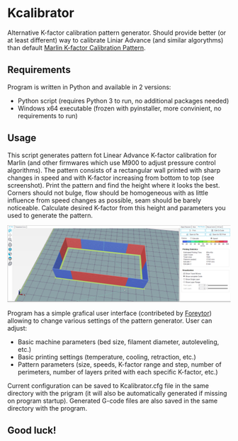 # Kcalibrator
Alternative K-factor calibration pattern generator.
Should provide better (or at least different) way to calibrate Liniar Advance (and similar algorythms) than default [Marlin K-factor Calibration Pattern](https://marlinfw.org/tools/lin_advance/k-factor.html).

## Requirements
Program is written in Python and available in 2 versions:
+ Python script (requires Python 3 to run, no additional packages needed)
+ Windows x64 executable (frozen with pyinstaller, more convinient, no requirements to run)

## Usage
This script generates pattern fot Linear Advance K-factor calibration for Marlin (and other firmwares which use M900 to adjust pressure control algorithms).
The pattern consists of a rectangular wall printed with sharp changes in speed and with K-factor increasing from bottom to top (see screenshot).
Print the pattern and find the height where it looks the best.
Corners should not bulge, flow should be homogeneous with as little influence from speed changes as possible, seam should be barely noticeable.
Calculate desired K-factor from this height and parameters you used to generate the pattern.

![Pattern example](img/RH_example_patter.png)

Program has a simple grafical user interface (contribeted by [Foreytor](https://github.com/Foreytor)) allowing to change various settings of the pattern generator.
User can adjust:
- Basic machine parameters (bed size, filament diameter, autoleveling, etc.)
- Basic printing settings (temperature, cooling, retraction, etc.)
- Pattern parameters (size, speeds, K-factor range and step, number of perimeters, number of layers prited with each specific K-factor, etc.)

Current configuration can be saved to Kcalibrator.cfg file in the same directory with the prigram (it will also be automatically generated if missing on program startup).
Generated G-code files are also saved in the same directory with the program.

## Good luck!
